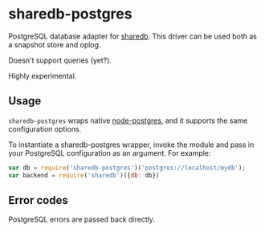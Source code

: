 # sharedb-postgres

PostgreSQL database adapter for [sharedb](https://github.com/share/sharedb). This
driver can be used both as a snapshot store and oplog.

Doesn't support queries (yet?).

Highly experimental.


## Usage

`sharedb-postgres` wraps native [node-postgres](https://github.com/brianc/node-postgres), and it supports the same configuration options.

To instantiate a sharedb-postgres wrapper, invoke the module and pass in your
PostgreSQL configuration as an argument. For example:

```js
var db = require('sharedb-postgres')('postgres://localhost/mydb');
var backend = require('sharedb')({db: db})
```

## Error codes

PostgreSQL errors are passed back directly.
